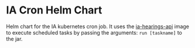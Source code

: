# IA Cron Helm Chart

Helm chart for the IA kubernetes cron job. It uses the [ia-hearings-api](https://github.com/hmcts/ia-hearings-api) image to execute scheduled tasks by passing the arguments: `run [taskname]` to the jar.
